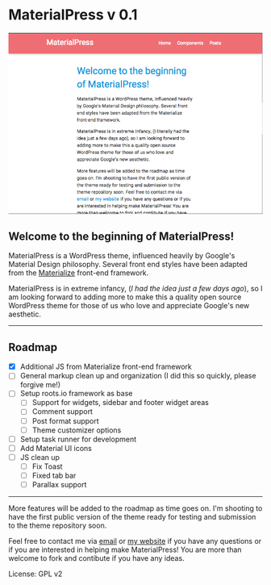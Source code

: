 # MaterialPress v 0.1

![Materialize Screenshot](screenshot.png)

Welcome to the beginning of MaterialPress! 
------------------------------------------

MaterialPress is a WordPress theme, influenced heavily by Google's Material Design philosophy. Several front end styles have been adapted from the [Materialize](https://github.com/Dogfalo/materialize) front-end framework. 

MaterialPress is in extreme infancy, (*I had the idea just a few days ago*), so I am looking forward to adding more to make this a quality open source WordPress theme for those of us who love and appreciate Google's new aesthetic. 

---

## Roadmap


- [X] Additional JS from Materialize front-end framework
- [ ] General markup clean up and organization (I did this so quickly, please forgive me!)
- [ ] Setup roots.io framework as base
	- [ ] Support for widgets, sidebar and footer widget areas 
	- [ ] Comment support
	- [ ] Post format support
	- [ ] Theme customizer options
- [ ] Setup task runner for development
- [ ] Add Material UI icons
- [ ] JS clean up
	- [ ] Fix Toast
	- [ ] Fixed tab bar
	- [ ] Parallax support

---

More features will be added to the roadmap as time goes on. I'm shooting to have the first public version of the theme ready for testing and submission to the theme repository soon.

Feel free to contact me via [email](mailto:patin.alex@gmail.com) or [my website](http://alexpatin.com) if you have any questions or if you are interested in helping make MaterialPress! You are more than welcome to fork and contibute if you have any ideas.

License: GPL v2